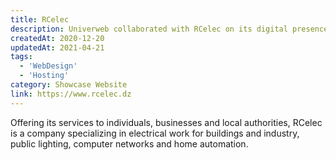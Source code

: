 ```yaml
---
title: RCelec
description: Univerweb collaborated with RCelec on its digital presence. We created the website and we provide hosting.
createdAt: 2020-12-20
updatedAt: 2021-04-21
tags:
  - 'WebDesign'
  - 'Hosting'
category: Showcase Website
link: https://www.rcelec.dz
---
```


Offering its services to individuals, businesses and local authorities, RCelec is a company specializing in electrical work for buildings and industry, public lighting, computer networks and home automation.
